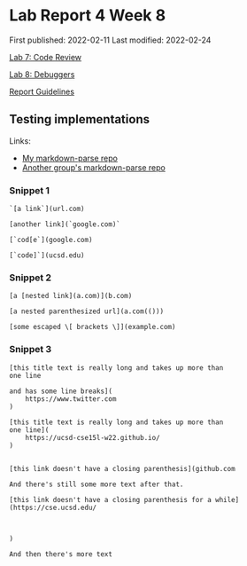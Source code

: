 # Lab Report 4 Week 8

First published: 2022-02-11
Last modified: 2022-02-24

[Lab 7: Code Review](https://ucsd-cse15l-w22.github.io/week/week7/)

[Lab 8: Debuggers](https://ucsd-cse15l-w22.github.io/week/week8/)

[Report Guidelines](https://ucsd-cse15l-w22.github.io/week/week8/#week-8-lab-report)

## Testing implementations  

Links:
- [My markdown-parse repo](https://github.com/natalieycyoung/markdown-parse)
- [Another group's markdown-parse repo](https://github.com/iireneliao/markdown-parse)

### Snippet 1
	`[a link`](url.com)
	
	[another link](`google.com)`
	
	[`cod[e`](google.com)
	
	[`code]`](ucsd.edu)

### Snippet 2
	[a [nested link](a.com)](b.com)
	
	[a nested parenthesized url](a.com(()))
	
	[some escaped \[ brackets \]](example.com)

### Snippet 3
	[this title text is really long and takes up more than 
	one line
	
	and has some line breaks](
	    https://www.twitter.com
	)
	
	[this title text is really long and takes up more than 
	one line](
	    https://ucsd-cse15l-w22.github.io/
	)
	
	
	[this link doesn't have a closing parenthesis](github.com
	
	And there's still some more text after that.
	
	[this link doesn't have a closing parenthesis for a while](https://cse.ucsd.edu/
	
	
	
	)
	
	And then there's more text

